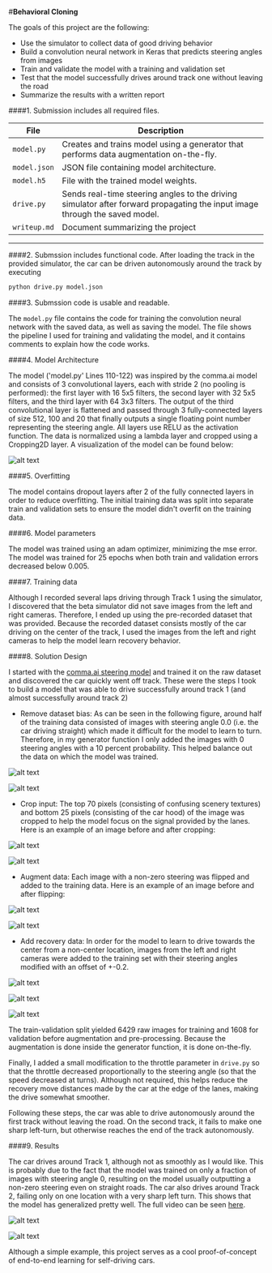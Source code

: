 #**Behavioral Cloning** 

The goals of this project are the following:
* Use the simulator to collect data of good driving behavior
* Build a convolution neural network in Keras that predicts steering angles from images
* Train and validate the model with a training and validation set
* Test that the model successfully drives around track one without leaving the road
* Summarize the results with a written report

####1. Submission includes all required files.

| File                         | Description                                                                        |
| ---------------------------- | ---------------------------------------------------------------------------------- |
| `model.py`                   | Creates and trains model using a generator that performs data augmentation on-the-fly.|
| `model.json`                 | JSON file containing model architecture.             								|
| `model.h5`                   | File with the trained model weights.                                               |
| `drive.py`                   | Sends real-time steering angles to the driving simulator after forward propagating the input image through the saved model. | 
| `writeup.md`                 | Document summarizing the project |




[//]: # (Image References)

[image1]: ./images/Model_diagram.png "Model Visualization"
[image2]: ./images/Data_unbalanced.png "Data Histogram"
[image3]: ./images/Data_balanced.png "Data Histogram after balancing"
[image4]: ./images/Data_raw.png "Example of raw image"
[image5]: ./images/Data_cropped.png "Example of image after cropping"
[image6]: ./images/Data_unflipped.png "Example of image before flipping"
[image7]: ./images/Data_flipped.png "Example of image after flipping"
[image8]: ./images/Data_center.png "Example of image from center camera"
[image9]: ./images/Data_left.png "Example of image from left camera"
[image10]: ./images/Data_right.png "Example of image from right camera"
[image11]: ./images/track1.gif "Clip of driving on track 1"
[image12]: ./images/track2.gif "Clip of driving on track 2"

---

####2. Submssion includes functional code.
After loading the track in the provided simulator, the car can be driven autonomously around the track by executing 
```sh
python drive.py model.json
```

####3. Submssion code is usable and readable.

The `model.py` file contains the code for training the convolution neural network with the saved data, as well as saving the model. The file shows the pipeline I used for training and validating the model, and it contains comments to explain how the code works.

####4. Model Architecture

The model ('model.py' Lines 110-122) was inspired by the comma.ai model and consists of 3 convolutional layers, each with stride 2 (no pooling is performed): the first layer with 16 5x5 filters, the second layer with 32 5x5 filters, and the third layer with 64 3x3 filters. The output of the third convolutional layer is flattened and passed through 3 fully-connected layers of size 512, 100 and 20 that finally outputs a single floating point number representing the steering angle. All layers use RELU as the activation function. The data is normalized using a lambda layer and cropped using a Cropping2D layer. A visualization of the model can be found below:

![alt text][image1]

####5. Overfitting 

The model contains dropout layers after 2 of the fully connected layers in order to reduce overfitting. The initial training data was split into separate train and validation sets to ensure the model didn't overfit on the training data.

####6. Model parameters 

The model was trained using an adam optimizer, minimizing the mse error. The model was trained for 25 epochs when both train and validation errors decreased below 0.005.

####7. Training data

Although I recorded several laps driving through Track 1 using the simulator, I discovered that the beta simulator did not save images from the left and right cameras. Therefore, I ended up using the pre-recorded dataset that was provided. Because the recorded dataset consists mostly of the car driving on the center of the track, I used the images from the left and right cameras to help the model learn recovery behavior.

####8. Solution Design

I started with the [comma.ai steering model](https://github.com/commaai/research/blob/master/train_steering_model.py) and trained it on the raw dataset and discovered the car quickly went off track. These were the steps I took to build a model that was able to drive successfully around track 1 (and almost successfully around track 2)
* Remove dataset bias: As can be seen in the following figure, around half of the training data consisted of images with steering angle 0.0 (i.e. the car driving straight) which made it difficult for the model to learn to turn. Therefore, in my generator function I only added the images with 0 steering angles with a 10 percent probability. This helped balance out the data on which the model was trained.  

![alt text][image2]  

![alt text][image3]

* Crop input: The top 70 pixels (consisting of confusing scenery textures) and bottom 25 pixels (consisting of the car hood) of the image was cropped to help the model focus on the signal provided by the lanes. Here is an example of an image before and after cropping:  

![alt text][image4]  

![alt text][image5]

* Augment data: Each image with a non-zero steering was flipped and added to the training data. Here is an example of an image before and after flipping:

![alt text][image6]  

![alt text][image7]

* Add recovery data: In order for the model to learn to drive towards the center from a non-center location, images from the left and right cameras were added to the training set with their steering angles modified with an offset of +-0.2.

![alt text][image8]  

![alt text][image9]

![alt text][image10]

The train-validation split yielded 6429 raw images for training and 1608 for validation before augmentation and pre-processing. Because the augmentation is done inside the generator function, it is done on-the-fly.

Finally, I added a small modification to the throttle parameter in `drive.py` so that the throttle decreased proportionally to the steering angle (so that the speed decreased at turns). Although not required, this helps reduce the recovery move distances made by the car at the edge of the lanes, making the drive somewhat smoother.

Following these steps, the car was able to drive autonomously around the first track without leaving the road. On the second track, it fails to make one sharp left-turn, but otherwise reaches the end of the track autonomously.

####9. Results

The car drives around Track 1, although not as smoothly as I would like. This is probably due to the fact that the model was trained on only a fraction of images with steering angle 0, resulting on the model usually outputting a non-zero steering even on straight roads. The car also drives around Track 2, failing only on one location with a very sharp left turn. This shows that the model has generalized pretty well. The full video can be seen [here](https://vimeo.com/203756854).

![alt text][image11]

![alt text][image12]

Although a simple example, this project serves as a cool proof-of-concept of end-to-end learning for self-driving cars.